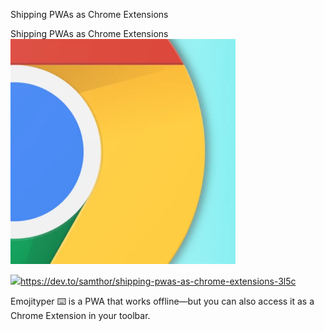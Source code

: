 Shipping PWAs as Chrome Extensions

Shipping PWAs as Chrome Extensions
![](../_resources/b63a89ddc44cb7df6eb0fbf680df3928.png)

![](../_resources/0a23509d229dd199f6ebdb1d6b12beae.png)https://dev.to/samthor/shipping-pwas-as-chrome-extensions-3l5c

Emojityper ⌨️ is a PWA that works offline—but you can also access it as a Chrome Extension in your toolbar.